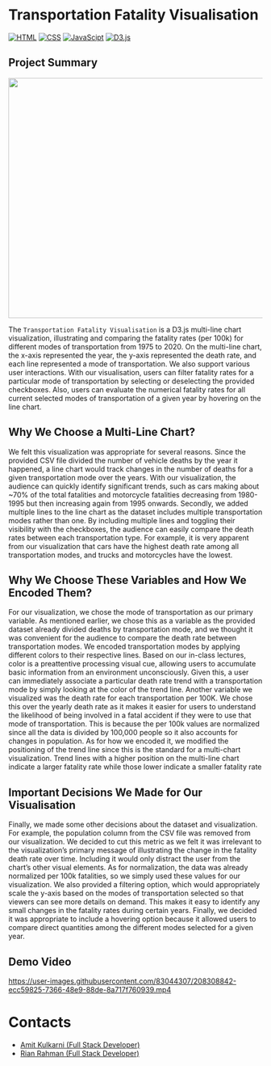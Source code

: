 # Transportation Fatality Visualisation
[![HTML](https://img.shields.io/badge/HTML-E34F26?style=for-the-badge&logo=HTML5&logoColor=white)]()
[![CSS](https://img.shields.io/badge/CSS-1572B6?style=for-the-badge&logo=CSS3&logoColor=white)]()
[![JavaScipt](https://img.shields.io/badge/JavaScript-F7DF1E?style=for-the-badge&logo=javascript&logoColor=white)]()
[![D3.js](https://img.shields.io/badge/D3.js-F9A03C?style=for-the-badge&logo=D3.js&logoColor=white)]()

## Project Summary

<p align="center">
  <img src="./transportation-fatality-visualisation.gif" width="1000" height="475">
</p>

The `Transportation Fatality Visualisation` is a D3.js multi-line chart visualization, illustrating and comparing the fatality rates (per 100k) for different modes of transportation from 1975 to 2020. On the multi-line chart, the x-axis represented the year, the y-axis represented the death rate, and each line represented a mode of transportation. We also support various user interactions. With our visualisation, users can filter fatality rates for a particular mode of transportation by selecting or deselecting the provided checkboxes. Also, users can evaluate the numerical fatality rates for all current selected modes of transportation of a given year by hovering on the line chart.

## Why We Choose a Multi-Line Chart?
We felt this visualization was appropriate for several reasons. Since the provided CSV file divided the number of vehicle deaths by the year it happened, a line chart would track changes in the number of deaths for a given transportation mode over the years. With our visualization, the audience can quickly identify significant trends, such as cars making about ~70% of the total fatalities and motorcycle fatalities decreasing from 1980-1995 but then increasing again from 1995 onwards. Secondly, we added multiple lines to the line chart as the dataset includes multiple transportation modes rather than one. By including multiple lines and toggling their visibility with the checkboxes, the audience can easily compare the death rates between each transportation type. For example, it is very apparent from our visualization that cars have the highest death rate among all transportation modes, and trucks and motorcycles have the lowest.

## Why We Choose These Variables and How We Encoded Them?
For our visualization, we chose the mode of transportation as our primary variable. As mentioned earlier, we chose this as a variable as the provided dataset already divided deaths by transportation mode, and we thought it was convenient for the audience to compare the death rate between transportation modes. We encoded transportation modes by applying different colors to their respective lines. Based on our in-class lectures, color is a preattentive processing visual cue, allowing users to accumulate basic information from an environment unconsciously. Given this, a user can immediately associate a particular death rate trend with a transportation mode by simply looking at the color of the trend line. Another variable we visualized was the death rate for each transportation per 100K. We chose this over the yearly death rate as it makes it easier for users to understand the likelihood of being involved in a fatal accident if they were to use that mode of transportation. This is because the per 100k values are normalized since all the data is divided by 100,000 people so it also accounts for changes in population. As for how we encoded it, we modified the positioning of the trend line since this is the standard for a multi-chart visualization. Trend lines with a higher position on the multi-line chart indicate a larger fatality rate while those lower indicate a smaller fatality rate

## Important Decisions We Made for Our Visualisation
Finally, we made some other decisions about the dataset and visualization. For example, the population column from the CSV file was removed from our visualization. We decided to cut this metric as we felt it was irrelevant to the visualization’s primary message of illustrating the change in the fatality death rate over time. Including it would only distract the user from the chart’s other visual elements. As for normalization, the data was already normalized per 100k fatalities, so we simply used these values for our visualization. We also provided a filtering option, which would appropriately scale the y-axis based on the modes of transportation selected so that viewers can see more details on demand. This makes it easy to identify any small changes in the fatality rates during certain years. Finally, we decided it was appropriate to include a hovering option because it allowed users to compare direct quantities among the different modes selected for a given year.

## Demo Video

https://user-images.githubusercontent.com/83044307/208308842-ecc59825-7366-48e9-88de-8a717f760939.mp4

# Contacts
- [Amit Kulkarni (Full Stack Developer)](https://github.com/amitkulk123)
- [Rian Rahman (Full Stack Developer)](https://github.com/RiRah123)
